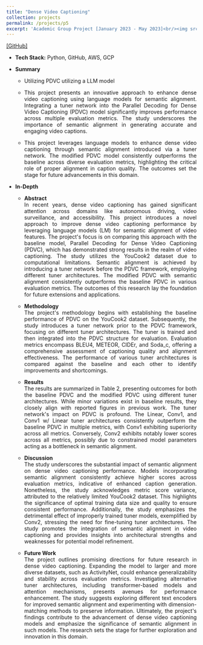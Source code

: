 ```yaml
---
title: "Dense Video Captioning"
collection: projects
permalink: /projects/p5
excerpt: 'Academic Group Project [January 2023 - May 2023]<br/><img src="/images/project_images/DenseVideoCaptioning/xukun_en.gif" style="width:400px;height:300px;">'
---
```

[[GitHub]](https://github.com/ologandavid/DenseVideoCaptioning)
* <b>Tech Stack:</b> Python, GitHub, AWS, GCP
* <b> Summary </b>
    - <p style="text-align: justify;">Utilizing PDVC utilizing a LLM model</p>
    - <p style="text-align: justify;">This project presents an innovative approach to enhance dense video captioning using language models for semantic alignment. Integrating a tuner network into the Parallel Decoding for Dense Video Captioning (PDVC) model significantly improves performance across multiple evaluation metrics. The study underscores the importance of semantic alignment in generating accurate and engaging video captions.</p>
    - <p style="text-align: justify;">This project leverages language models to enhance dense video captioning through semantic alignment introduced via a tuner network. The modified PDVC model consistently outperforms the baseline across diverse evaluation metrics, highlighting the critical role of proper alignment in caption quality. The outcomes set the stage for future advancements in this domain.</p>


* <b>In-Depth</b>
    * <p style="text-align: justify;"><b>Abstract</b><br>In recent years, dense video captioning has gained significant attention across domains like autonomous driving, video surveillance, and accessibility. This project introduces a novel approach to improve dense video captioning performance by leveraging language models (LM) for semantic alignment of video features. The project's focus is on comparing this approach with the baseline model, Parallel Decoding for Dense Video Captioning (PDVC), which has demonstrated strong results in the realm of video captioning. The study utilizes the YouCook2 dataset due to computational limitations. Semantic alignment is achieved by introducing a tuner network before the PDVC framework, employing different tuner architectures. The modified PDVC with semantic alignment consistently outperforms the baseline PDVC in various evaluation metrics. The outcomes of this research lay the foundation for future extensions and applications.</p>

    * <p style="text-align: justify;"><b>Methodology</b><br>The project's methodology begins with establishing the baseline performance of PDVC on the YouCook2 dataset. Subsequently, the study introduces a tuner network prior to the PDVC framework, focusing on different tuner architectures. The tuner is trained and then integrated into the PDVC structure for evaluation. Evaluation metrics encompass BLEU4, METEOR, CIDEr, and Soda_c, offering a comprehensive assessment of captioning quality and alignment effectiveness. The performance of various tuner architectures is compared against the baseline and each other to identify improvements and shortcomings.</p>

    * <p style="text-align: justify;"><b>Results</b><br>The results are summarized in Table 2, presenting outcomes for both the baseline PDVC and the modified PDVC using different tuner architectures. While minor variations exist in baseline results, they closely align with reported figures in previous work. The tuner network's impact on PDVC is profound. The Linear, Conv1, and Conv1 w/ Linear tuner architectures consistently outperform the baseline PDVC in multiple metrics, with Conv1 exhibiting superiority across all metrics. Conversely, Conv2 exhibits notably lower scores across all metrics, possibly due to constrained model parameters acting as a bottleneck in semantic alignment.</p>

    * <p style="text-align: justify;"><b>Discussion</b><br>The study underscores the substantial impact of semantic alignment on dense video captioning performance. Models incorporating semantic alignment consistently achieve higher scores across evaluation metrics, indicative of enhanced caption generation. Nonetheless, the study acknowledges metric score variance, attributed to the relatively limited YouCook2 dataset. This highlights the significance of optimal training data size and quality to ensure consistent performance. Additionally, the study emphasizes the detrimental effect of improperly trained tuner models, exemplified by Conv2, stressing the need for fine-tuning tuner architectures. The study promotes the integration of semantic alignment in video captioning and provides insights into architectural strengths and weaknesses for potential model refinement.</p>

    * <p style="text-align: justify;"><b>Future Work</b><br>The project outlines promising directions for future research in dense video captioning. Expanding the model to larger and more diverse datasets, such as ActivityNet, could enhance generalizability and stability across evaluation metrics. Investigating alternative tuner architectures, including transformer-based models and attention mechanisms, presents avenues for performance enhancement. The study suggests exploring different text encoders for improved semantic alignment and experimenting with dimension-matching methods to preserve information. Ultimately, the project's findings contribute to the advancement of dense video captioning models and emphasize the significance of semantic alignment in such models. The research sets the stage for further exploration and innovation in this domain.</p>

